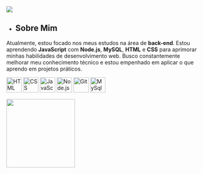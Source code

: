 <img align="center" src="https://readme-typing-svg.herokuapp.com?size=30&duration=4000&color=41ADFB&center=falso&vCenter=falso&width=650&height=90&lines=Olá!+👋+Eu+Sou+Lucas+Scapim;Seja+Bem+Vindo+Ao+Meu+Perfil!;">

- ## Sobre Mim

Atualmente, estou focado nos meus estudos na área de **back-end**. Estou aprendendo **JavaScript** com **Node.js**, **MySQL**, **HTML** e **CSS** para aprimorar minhas habilidades de desenvolvimento web. Busco constantemente melhorar meu conhecimento técnico e estou empenhado em aplicar o que aprendo em projetos práticos.

<p align="left"> 
  <a href="https://icons8.com/icon/20909/html-5" target="_blank"><img title="HTML" height="40" src="https://img.icons8.com/color/48/000000/html-5--v1.png"/></a>
  <a href="https://icons8.com/icon/21278/css3" target="_blank"><img title="CSS" height="40" src="https://img.icons8.com/color/48/000000/css3.png"/></a>
  <a href="https://icons8.com/icon/tGvHBPJaKqEd/javascript" target="_blank"><img title="JavaScript" height="40" src="https://img.icons8.com/color/48/000000/javascript--v2.png" /></a>
  <a href="https://img.icons8.com/color/344/nodejs.png" target="_blank"><img title="Node.js" width="40" src="https://img.icons8.com/color/344/nodejs.png" width="48px" /></a> 
  <a href="https://icons8.com/icon/20906/git" target="_blank"><img title="Git" height="40" src="https://img.icons8.com/color/48/000000/git.png"/></a>
  <a href="https://img.icons8.com/color/344/mysql-logo.png" target="_blank"><img title="MySql" width="40" src="https://img.icons8.com/color/344/mysql-logo.png" width="48px" /></a>
</p>
<img height="180em" src="https://github-readme-stats.vercel.app/api?username=lucasscapim&show_icons=true&theme=dark" />
<!--
**lucasscapim/lucasscapim** is a ✨ _special_ ✨ repository because its `README.md` (this file) appears on your GitHub profile.

Here are some ideas to get you started:

- 🔭 I’m currently working on ...
- 🌱 I’m currently learning ...
- 👯 I’m looking to collaborate on ...
- 🤔 I’m looking for help with ...
- 💬 Ask me about ...
- 📫 How to reach me: ...
- 😄 Pronouns: ...
- ⚡ Fun fact: ...
-->
